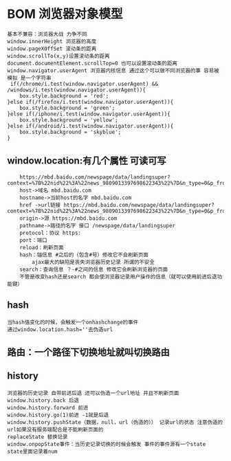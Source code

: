 # BOM 浏览器对象模型 
    基本不兼容：浏览器大战 力争不同
    window.innerHeight 浏览器的高度
    window.pageXOffSet 滚动条的距离
    window.scrollTo(x,y)设置滚动条的距离
    document.documentElement.scrollTop=0 也可以设置滚动条的距离
    window.navigator.userAgent 浏览器内核信息 通过这个可以做不同浏览器的事 容易被模拟 是一个字符串
     if(/chrome/i.test(window.navigator.userAgent) && /windows/i.test(window.navigator.userAgent)){
        box.style.background = 'red';
    }else if(/firefox/i.test(window.navigator.userAgent)){
        box.style.background = 'green';
    }else if(/iphone/i.test(window.navigator.userAgent)){
        box.style.background = 'yellow';
    }else if(/android/i.test(window.navigator.userAgent)){
        box.style.background = 'skyblue';
    }
## window.location:有几个属性 可读可写
        https://mbd.baidu.com/newspage/data/landingsuper?context=%7B%22nid%22%3A%22news_9809013397698622343%22%7D&n_type=0&p_from=1
        host->域名 mbd.baidu.com
        hostname->当前host的名字 mbd.baidu.com
        href ->url链接 https://mbd.baidu.com/newspage/data/landingsuper?context=%7B%22nid%22%3A%22news_9809013397698622343%22%7D&n_type=0&p_from=1
        origin->源 https://mbd.baidu.com
        pathname->路径的名字 接口 /newspage/data/landingsuper
        protocol：协议 https:
        port：端口 
        reload：刷新页面
        hash：锚信息 #之后的（包含#号）修改它不会刷新页面
            ajax最大的缺陷是丧失浏览器历史记录 所谓的不安全
        search：查询信息 ？-#之间的信息 修改它会刷新浏览器的页面
        不管是改变hash还是search 都会使浏览器记录用户操作的信息（就可以使用前进后退功能键）
## hash
    当hash值变化的时候，会触发一个onhashchange的事件
    通过window.location.hash=''去伪造url
## 路由：一个路径下切换地址就叫切换路由
## history
    浏览器的历史记录 自带前进后退 还可以伪造一个url地址 并且不刷新页面
    window.history.back 后退
    window.history.forward 前进
    window.history.go(1)前进 -1就是后退
    window.history.pushState（数据，null，url（伪造的）） 记录url的状态 注意伪造的url如果没有服务端配合是不能刷新页面的
    replaceState 替换记录
    window.onpopState事件：当历史记录切换的时候会触发 事件的事件源有一个state state里面记录着num

        